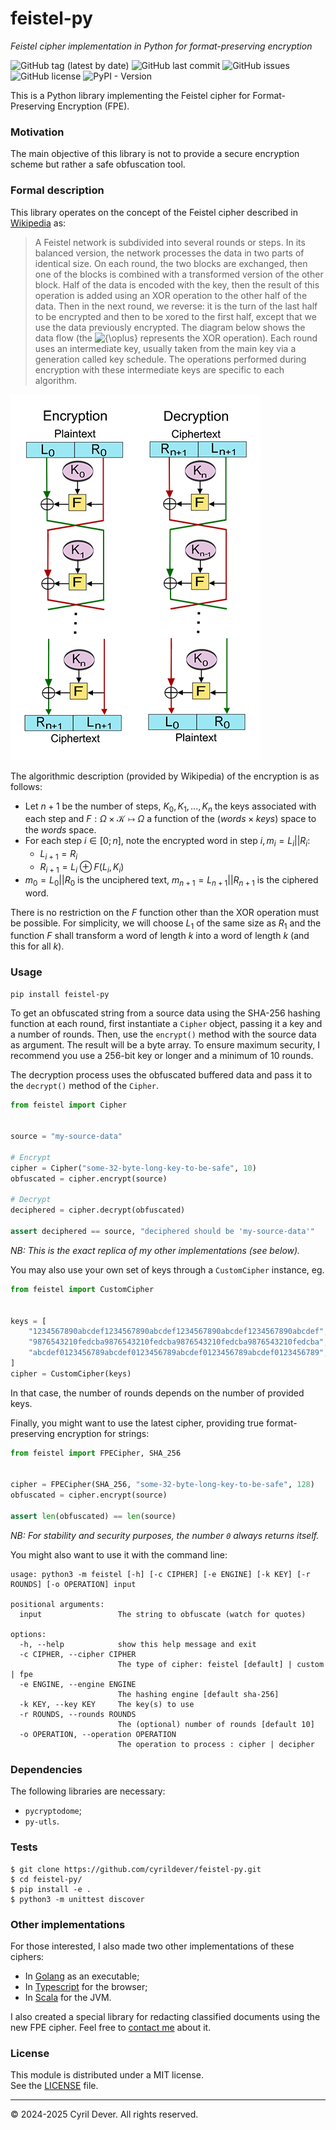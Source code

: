 # feistel-py
_Feistel cipher implementation in Python for format-preserving encryption_

![GitHub tag (latest by date)](https://img.shields.io/github/v/tag/cyrildever/feistel-py)
![GitHub last commit](https://img.shields.io/github/last-commit/cyrildever/feistel-py)
![GitHub issues](https://img.shields.io/github/issues/cyrildever/feistel-py)
![GitHub license](https://img.shields.io/github/license/cyrildever/feistel-py)
![PyPI - Version](https://img.shields.io/pypi/v/feistel-py)

This is a Python library implementing the Feistel cipher for Format-Preserving Encryption (FPE).

### Motivation

The main objective of this library is not to provide a secure encryption scheme but rather a safe obfuscation tool.


### Formal description

This library operates on the concept of the Feistel cipher described in [Wikipedia](https://en.wikipedia.org/wiki/Feistel_cipher) as:
> A Feistel network is subdivided into several rounds or steps. In its balanced version, the network processes the data in two parts of identical size. On each round, the two blocks are exchanged, then one of the blocks is combined with a transformed version of the other block.
> Half of the data is encoded with the key, then the result of this operation is added using an XOR operation to the other half of the data.
> Then in the next round, we reverse: it is the turn of the last half to be encrypted and then to be xored to the first half, except that we use the data previously encrypted.
> The diagram below shows the data flow (the ![${\oplus}$](https://render.githubusercontent.com/render/math?math={\oplus}) represents the XOR operation). Each round uses an intermediate key, usually taken from the main key via a generation called key schedule. The operations performed during encryption with these intermediate keys are specific to each algorithm.

![](assets/400px-Feistel_cipher_diagram_en.svg.png)

The algorithmic description (provided by Wikipedia) of the encryption is as follows:
* Let $n+1$ be the number of steps, $K_{0},K_{1},...,K_{n}$ the keys associated with each step and $F:\Omega\times\mathcal{K}\mapsto\Omega$ a function of the $(words{\times}keys)$ space to the $words$ space.
* For each step $i{\in}[0;n]$, note the encrypted word in step $i,m_{i}=L_{i}||R_{i}$:
  * $L_{i+1}=R_{i}$
  * $R_{i+1}=L_{i}{\oplus}F(L_{i},K_{i})$
* $m_{0}=L_{0}||R_{0}$ is the unciphered text, $m_{n+1}=L_{n+1}||R_{n+1}$ is the ciphered word. 

There is no restriction on the $F$ function other than the XOR operation must be possible. For simplicity, we will choose $L_1$ of the same size as $R_1$ and the function $F$ shall transform a word of length $k$ into a word of length $k$ (and this for all $k$).


### Usage

```
pip install feistel-py
```

To get an obfuscated string from a source data using the SHA-256 hashing function at each round, first instantiate a `Cipher` object, passing it a key and a number of rounds. Then, use the `encrypt()` method with the source data as argument. The result will be a byte array. To ensure maximum security, I recommend you use a 256-bit key or longer and a minimum of 10 rounds.

The decryption process uses the obfuscated buffered data and pass it to the `decrypt()` method of the `Cipher`.

```python
from feistel import Cipher


source = "my-source-data"

# Encrypt
cipher = Cipher("some-32-byte-long-key-to-be-safe", 10)
obfuscated = cipher.encrypt(source)

# Decrypt
deciphered = cipher.decrypt(obfuscated)

assert deciphered == source, "deciphered should be 'my-source-data'"
```
_NB: This is the exact replica of my other implementations (see below)._

You may also use your own set of keys through a `CustomCipher` instance, eg.
```python
from feistel import CustomCipher


keys = [
    "1234567890abcdef1234567890abcdef1234567890abcdef1234567890abcdef",
    "9876543210fedcba9876543210fedcba9876543210fedcba9876543210fedcba",
    "abcdef0123456789abcdef0123456789abcdef0123456789abcdef0123456789",
]
cipher = CustomCipher(keys)
```
In that case, the number of rounds depends on the number of provided keys.

Finally, you might want to use the latest cipher, providing true format-preserving encryption for strings:
```python
from feistel import FPECipher, SHA_256


cipher = FPECipher(SHA_256, "some-32-byte-long-key-to-be-safe", 128)
obfuscated = cipher.encrypt(source)

assert len(obfuscated) == len(source)
```
_NB: For stability and security purposes, the number `0` always returns itself._


You might also want to use it with the command line:
```
usage: python3 -m feistel [-h] [-c CIPHER] [-e ENGINE] [-k KEY] [-r ROUNDS] [-o OPERATION] input

positional arguments:
  input                 The string to obfuscate (watch for quotes)

options:
  -h, --help            show this help message and exit
  -c CIPHER, --cipher CIPHER
                        The type of cipher: feistel [default] | custom | fpe
  -e ENGINE, --engine ENGINE
                        The hashing engine [default sha-256]
  -k KEY, --key KEY     The key(s) to use
  -r ROUNDS, --rounds ROUNDS
                        The (optional) number of rounds [default 10]
  -o OPERATION, --operation OPERATION
                        The operation to process : cipher | decipher
```


### Dependencies

The following libraries are necessary:
- `pycryptodome`;
- `py-utls`.


### Tests

```console
$ git clone https://github.com/cyrildever/feistel-py.git
$ cd feistel-py/
$ pip install -e .
$ python3 -m unittest discover
```


### Other implementations

For those interested, I also made two other implementations of these ciphers:
* In [Golang](https://github.com/cyrildever/feistel) as an executable;
* In [Typescript](https://github.com/cyrildever/feistel-cipher) for the browser;
* In [Scala](https://github.com/cyrildever/feistel-jar) for the JVM.

I also created a special library for redacting classified documents using the new FPE cipher. Feel free to [contact me](mailto:cdever@edgewhere.fr) about it.


### License

This module is distributed under a MIT license. \
See the [LICENSE](LICENSE) file.


<hr />
&copy; 2024-2025 Cyril Dever. All rights reserved.